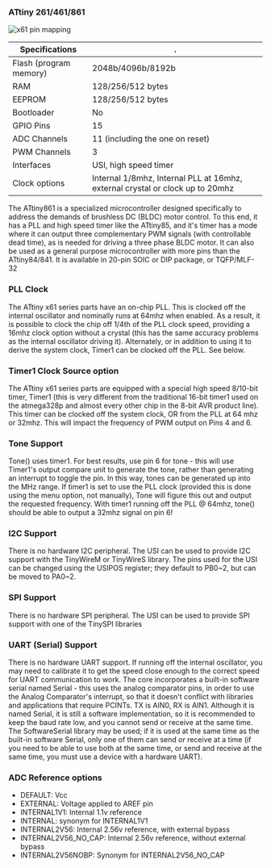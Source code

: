 
### ATtiny 261/461/861
![x61 pin mapping](http://drazzy.com/e/img/PinoutT861.png "Arduino Pin Mapping for ATtiny x61 series")

Specifications |  .
------------ | -------------
Flash (program memory)   | 2048b/4096b/8192b
RAM  | 128/256/512 bytes
EEPROM | 128/256/512 bytes
Bootloader | No
GPIO Pins | 15
ADC Channels | 11 (including the one on reset)
PWM Channels | 3
Interfaces | USI, high speed timer
Clock options | Internal 1/8mhz, Internal PLL at 16mhz, external crystal or clock up to 20mhz

The ATtiny861 is a specialized microcontroller designed specifically to address the demands of brushless DC (BLDC) motor control. To this end, it has a PLL and high speed timer like the ATtiny85, and it's timer has a mode where it can output three complementary PWM signals (with controllable dead time), as is needed for driving a three phase BLDC motor. It can also be used as a general purpose microcontroller with more pins than the ATtiny84/841. It is available in 20-pin SOIC or DIP package, or TQFP/MLF-32 

### PLL Clock
The ATtiny x61 series parts have an on-chip PLL. This is clocked off the internal oscillator and nominally runs at 64mhz when enabled. As a result, it is possible to clock the chip off 1/4th of the PLL clock speed, providing a 16mhz clock option without a crystal (this has the same accuracy problems as the internal oscillator driving it). Alternately, or in addition to using it to derive the system clock, Timer1 can be clocked off the PLL. See below.

### Timer1 Clock Source option
The ATtiny x61 series parts are equipped with a special high speed 8/10-bit timer, Timer1 (this is very different from the traditional 16-bit timer1 used on the atmega328p and almost every other chip in the 8-bit AVR product line). This timer can be clocked off the system clock, OR from the PLL at 64 mhz or 32mhz. This will impact the frequency of PWM output on Pins 4 and 6. 

### Tone Support
Tone() uses timer1. For best results, use pin 6 for tone - this will use Timer1's output compare unit to generate the tone, rather than generating an interrupt to toggle the pin. In this way, tones can be generated up into the MHz range. If timer1 is set to use the PLL clock (provided this is done using the menu option, not manually), Tone will figure this out and output the requested frequency. With timer1 running off the PLL @ 64mhz, tone() should be able to output a 32mhz signal on pin 6!

### I2C Support
There is no hardware I2C peripheral. The USI can be used to provide I2C support with the TinyWireM or TinyWireS library. The pins used for the USI can be changed using the USIPOS register; they default to PB0~2, but can be moved to PA0~2. 

### SPI Support
There is no hardware SPI peripheral. The USI can be used to provide SPI support with one of the TinySPI libraries

### UART (Serial) Support
There is no hardware UART support. If running off the internal oscillator, you may need to calibrate it to get the speed close enough to the correct speed for UART communication to work. The core incorporates a built-in software serial named Serial - this uses the analog comparator pins, in order to use the Analog Comparator's interrupt, so that it doesn't conflict with libraries and applications that require PCINTs.  TX is AIN0, RX is AIN1. Although it is named Serial, it is still a software implementation, so it is recommended to keep the baud rate low, and you cannot send or receive at the same time. The SoftwareSerial library may be used; if it is used at the same time as the built-in software Serial, only one of them can send *or* receive at a time (if you need to be able to use both at the same time, or send and receive at the same time, you must use a device with a hardware UART). 

### ADC Reference options
* DEFAULT: Vcc
* EXTERNAL: Voltage applied to AREF pin
* INTERNAL1V1: Internal 1.1v reference
* INTERNAL: synonym for INTERNAL1V1
* INTERNAL2V56: Internal 2.56v reference, with external bypass
* INTERNAL2V56_NO_CAP: Internal 2.56v reference, without external bypass
* INTERNAL2V56NOBP: Synonym for INTERNAL2V56_NO_CAP
